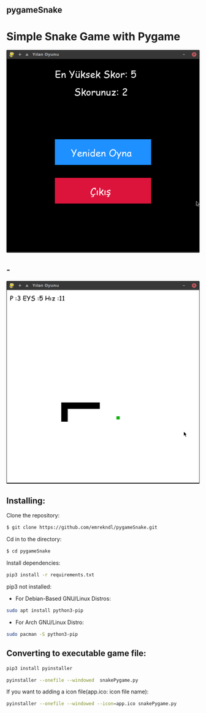 ## pygameSnake
# Simple Snake Game with Pygame

![Screenshot](https://github.com/emrekndl/pygameSnake/blob/master/screenShot1.png)
## -
![Screenshot](https://github.com/emrekndl/pygameSnake/blob/master/screenShot2.png)

## Installing:
Clone the repository:
```sh
$ git clone https://github.com/emrekndl/pygameSnake.git
```
Cd in to the directory:
```sh
$ cd pygameSnake
```
Install dependencies:
```sh
pip3 install -r requirements.txt
```
pip3 not installed:
- For Debian-Based GNU/Linux Distros:
```sh
sudo apt install python3-pip 
```
- For Arch GNU/Linux Distro:
```sh
sudo pacman -S python3-pip
```
##  Converting to executable game file:
```sh
pip3 install pyinstaller
```
```sh
pyinstaller --onefile --windowed  snakePygame.py
```
If you want to adding a icon file(app.ico: icon file name):
```sh
pyinstaller --onefile --windowed --icon=app.ico snakePygame.py
```
